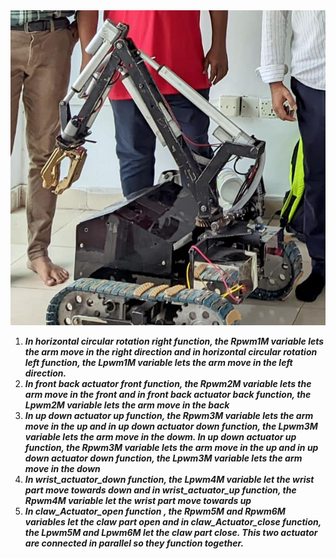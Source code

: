 
<img src="dichari_ibt2_monster/with arm.png" alt="Alt text" title="Optional title">

1) ***In horizontal circular rotation right function, the Rpwm1M variable lets the arm move in the right direction and in horizontal circular rotation left function, the Lpwm1M variable lets the arm move in the left direction.***
2) ***In front back actuator front function, the Rpwm2M variable lets the arm move in the front and in front back actuator back function, the Lpwm2M variable lets the arm move in the back***
3) ***In up down actuator up function, the Rpwm3M variable lets the arm move in the up and in up down actuator down function, the Lpwm3M variable lets the arm move in the dowm.
In up down actuator up function, the Rpwm3M variable lets the arm move in the up and in up down actuator down function, the Lpwm3M variable lets the arm move in the down***
4) ***In wrist_actuator_down function, the Lpwm4M variable let the wrist part move towards down and in wrist_actuator_up function, the Rpwm4M variable let the wrist part move towards up***
5) ***In claw_Actuator_open function , the Rpwm5M and Rpwm6M variables let the claw part open and in claw_Actuator_close function, the Lpwm5M and Lpwm6M let the claw part close.
This two actuator are connected in parallel so they function together.***
